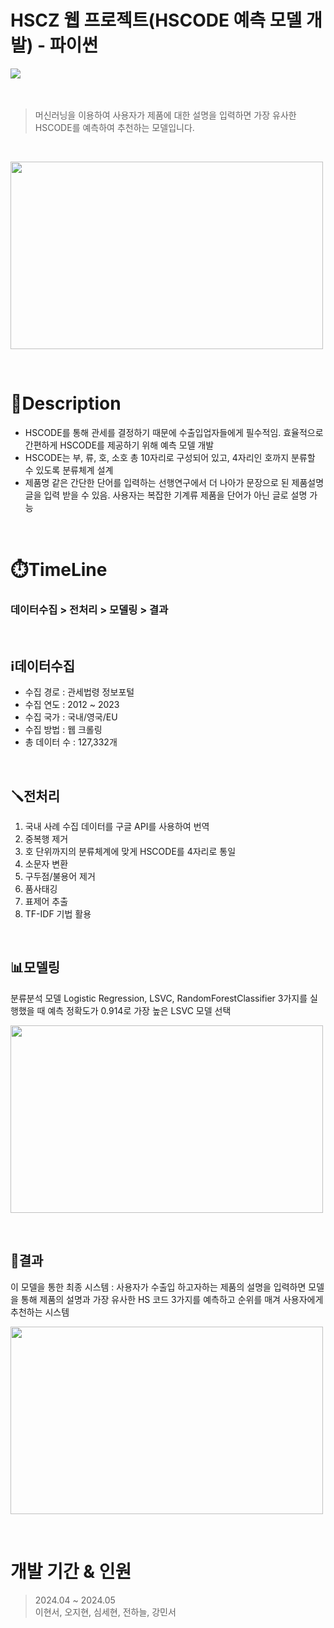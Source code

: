 # HSCZ 웹 프로젝트(HSCODE 예측 모델 개발) - 파이썬
<div class="inline-images">
    <img src="https://img.shields.io/badge/Python-3776AB?style=for-the-badge&logo=Python&logoColor=white">
</div>
<br>
<br>

> 머신러닝을 이용하여 사용자가 제품에 대한 설명을 입력하면 가장 유사한 HSCODE를 예측하여 추천하는 모델입니다.
<br>
<p>
  <img src="https://github.com/ghgrnrdud/Python_Project_HSCZ/assets/153475197/c4238cbe-fb3f-476b-99bf-51beda2a1f4e" width="500" height="300">
</p>
<br>

# 📖Description
- HSCODE를 통해 관세를 결정하기 때문에 수출입업자들에게 필수적임. 효율적으로 간편하게 HSCODE를 제공하기 위해 예측 모델 개발
- HSCODE는 부, 류, 호, 소호 총 10자리로 구성되어 있고, 4자리인 호까지 분류할 수 있도록 분류체계 설계
- 제품명 같은 간단한 단어를 입력하는 선행연구에서 더 나아가 문장으로 된 제품설명 글을 입력 받을 수 있음. 사용자는 복잡한 기계류 제품을 단어가 아닌 글로 설명 가능
<br>

# ⏱️TimeLine
### 데이터수집 > 전처리 > 모델링 > 결과
<br>

## ℹ️데이터수집
- 수집 경로 : 관세법령 정보포털
- 수집 연도 : 2012 ~ 2023
- 수집 국가 : 국내/영국/EU
- 수집 방법 : 웹 크롤링
- 총 데이터 수 : 127,332개
<br>

## 🪛전처리
1. 국내 사례 수집 데이터를 구글 API를 사용하여 번역
2. 중복행 제거
3. 호 단위까지의 분류체계에 맞게 HSCODE를 4자리로 통일
4. 소문자 변환
5. 구두점/불용어 제거
6. 품사태깅
7. 표제어 추출
8. TF-IDF 기법 활용
<br>

## 📊모델링
분류분석 모델 Logistic Regression, LSVC, RandomForestClassifier 3가지를 실행했을 때 예측 정확도가 0.914로 가장 높은 LSVC 모델 선택
<p>
  <img src="https://github.com/ghgrnrdud/Python_Project_HSCZ/assets/153475197/b28e904a-bbae-4f42-876d-cb64cb0210d5" width="500" height="300">
</p>
<br>

## 🔎결과
이 모델을 통한 최종 시스템 : 사용자가 수출입 하고자하는 제품의 설명을 입력하면 모델을 통해 제품의 설명과 가장 유사한 HS 코드 3가지를 예측하고 순위를 매겨 사용자에게 추천하는 시스템
<p>
  <img src="https://github.com/ghgrnrdud/Python_Project_HSCZ/assets/153475197/431aeee2-19ad-4ac9-8480-ce87256296ab" width="500" height="300">
</p>
<br>

# 개발 기간 & 인원
> 2024.04 ~ 2024.05 <br>
> 이현서, 오지현, 심세현, 전하늘, 강민서
